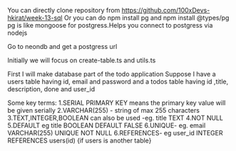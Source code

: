You can directly clone repository from https://github.com/100xDevs-hkirat/week-13-sql
                         Or
you can do npm install pg and npm install @types/pg
pg is like mongoose for postgress.Helps you connect to postgress via nodejs

Go to neondb and get a postgress url

Initially we will focus on create-table.ts and utils.ts

First I will make database part of the todo application
Suppose I have a users table having id, email and password and a todos table having id ,title, description, done and user_id

Some key terms:
1.SERIAL PRIMARY KEY means the primary key value will be given serially
2.VARCHAR(255) - string of max 255 characters
3.TEXT,INTEGER,BOOLEAN can also be used -eg. title TEXT
4.NOT NULL
5.DEFAULT eg title BOOLEAN DEFAULT FALSE
6.UNIQUE- eg. email VARCHAR(255) UNIQUE NOT NULL
6.REFERENCES- eg user_id INTEGER REFERENCES users(id)   {if users is another table}